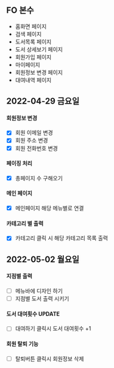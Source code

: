 ## FO 본수

- 홈화면 페이지
- 검색 페이지
- 도서목록 페이지
- 도서 상세보기 페이지
- 회원가입 페이지
- 마이페이지 
- 회원정보 변경 페이지
- 대여내역 페이지

## 2022-04-29 금요일

#### 회원정보 변경 
- [X] 회원 이메일 변경
- [X] 회원 주소 변경
- [X] 회원 전화번호 변경

#### 페이징 처리
- [X] 총페이지 수 구해오기

#### 메인 페이지 
- [X] 메인페이지 해당 메뉴별로 연결

#### 카테고리 별 출력
- [X] 카테고리 클릭 시 해당 카테고리 목록 출력



## 2022-05-02 월요일


#### 지점별 출력
- [ ] 메뉴바에 디자인 하기
- [ ] 지점별 도서 출력 시키기

#### 도서 대여횟수 UPDATE 
- [ ] 대여하기 클릭시 도서 대여횟수 +1

#### 회원 탈퇴 기능
- [ ] 탈퇴버튼 클릭시 회원정보 삭제